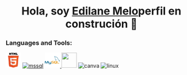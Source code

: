 

<div align="center">
<h1 align="center">Hola, soy <a href="https://edilane.dev">Edilane Melo</a>perfil en construción 👋</h1>
</div>

<h3 align="left">Languages and Tools:</h3>
<p align="left"> </a> <img src="https://raw.githubusercontent.com/devicons/devicon/master/icons/html5/html5-original-wordmark.svg" alt="html5" width="40" height="40"/> </a> <a href="https://www.microsoft.com/en-us/sql-server" target="_blank" rel="noreferrer"> <img src="https://www.svgrepo.com/show/303229/microsoft-sql-server-logo.svg" alt="mssql" width="40" height="40"/></a> <a href="https://www.mysql.com/" target="_blank" rel="noreferrer"> <img src="https://raw.githubusercontent.com/devicons/devicon/master/icons/mysql/mysql-original-wordmark.svg" alt="mysql" width="40" height="40"/> </a>  <link rel="hoja de estilo" tipo='texto/c' href="https://cdn.jsdelivr.net/gh/devicons/devicon@latest/devicon.min.c" /></a> 
            <img src="https://cdn.jsdelivr.net/gh/devicons/devicon@latest/icons/c/c-original.svg" width="40" height="40"/> </a>
          <link rel="hoja de estilo" tipo='texto/canva' href="https://cdn.jsdelivr.net/gh/devicons/devicon@latest/devicon.min.canva"/></a>
            <img src="https://cdn.jsdelivr.net/gh/devicons/devicon@latest/icons/canva/canva-original.svg"  alt="canva" width="40" height="40"/></a>
            <link rel="hoja de estilo" tipo='texto/linux' href="https://cdn.jsdelivr.net/gh/devicons/devicon@latest/devicon.min.linux" /></a>
            <img src="https://cdn.jsdelivr.net/gh/devicons/devicon@latest/icons/linux/linux-original.svg" alt="linux" width="40" height="40"/></a>
          
          
          
          
          
          
          
      
          
